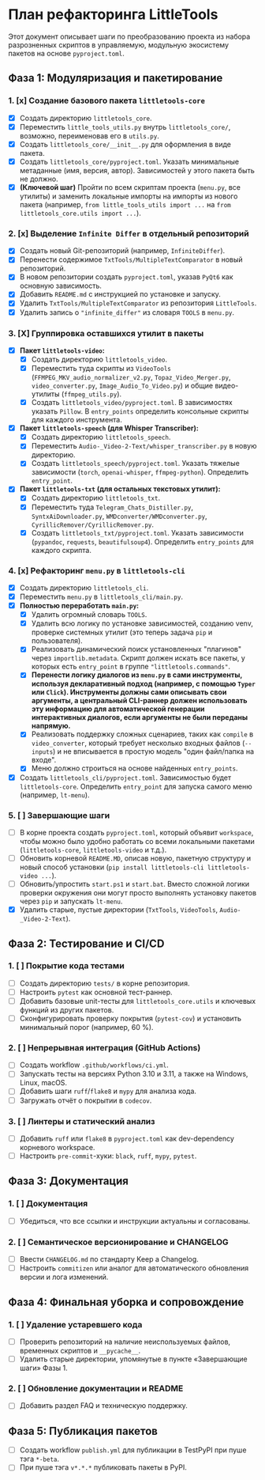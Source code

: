 # План рефакторинга LittleTools

Этот документ описывает шаги по преобразованию проекта из набора разрозненных скриптов в управляемую, модульную экосистему пакетов на основе `pyproject.toml`.

## Фаза 1: Модуляризация и пакетирование

### 1. [x] Создание базового пакета `littletools-core`

-   [x] Создать директорию `littletools_core`.
-   [x] Переместить `little_tools_utils.py` внутрь `littletools_core/`, возможно, переименовав его в `utils.py`.
-   [x] Создать `littletools_core/__init__.py` для оформления в виде пакета.
-   [x] Создать `littletools_core/pyproject.toml`. Указать минимальные метаданные (имя, версия, автор). Зависимостей у этого пакета быть не должно.
-   [x] **(Ключевой шаг)** Пройти по всем скриптам проекта (`menu.py`, все утилиты) и заменить локальные импорты на импорты из нового пакета (например, `from little_tools_utils import ...` на `from littletools_core.utils import ...`).

### 2. [x] Выделение `Infinite Differ` в отдельный репозиторий

-   [x] Создать новый Git-репозиторий (например, `InfiniteDiffer`).
-   [x] Перенести содержимое `TxtTools/MultipleTextComparator` в новый репозиторий.
-   [x] В новом репозитории создать `pyproject.toml`, указав `PyQt6` как основную зависимость.
-   [x] Добавить `README.md` с инструкцией по установке и запуску.
-   [x] Удалить `TxtTools/MultipleTextComparator` из репозитория `LittleTools`.
-   [x] Удалить запись о `"infinite_differ"` из словаря `TOOLS` в `menu.py`.

### 3. [X] Группировка оставшихся утилит в пакеты

-   [x] **Пакет `littletools-video`:**
    -   [x] Создать директорию `littletools_video`.
    -   [x] Переместить туда скрипты из `VideoTools` (`FFMPEG_MKV_audio_normalizer_v2.py`, `Topaz_Video_Merger.py`, `video_converter.py`, `Image_Audio_To_Video.py`) и общие видео-утилиты (`ffmpeg_utils.py`).
    -   [x] Создать `littletools_video/pyproject.toml`. В зависимостях указать `Pillow`. В `entry_points` определить консольные скрипты для каждого инструмента.
-   [x] **Пакет `littletools-speech` (для Whisper Transcriber):**
    -   [x] Создать директорию `littletools_speech`.
    -   [x] Переместить `Audio-_Video-2-Text/whisper_transcriber.py` в новую директорию.
    -   [x] Создать `littletools_speech/pyproject.toml`. Указать тяжелые зависимости (`torch`, `openai-whisper`, `ffmpeg-python`). Определить `entry_point`.
-   [x] **Пакет `littletools-txt` (для остальных текстовых утилит):**
    -   [x] Создать директорию `littletools_txt`.
    -   [x] Переместить туда `Telegram_Chats_Distiller.py`, `SyntxAiDownloader.py`, `WMDconverter/WMDconverter.py`, `CyrillicRemover/CyrillicRemover.py`.
    -   [x] Создать `littletools_txt/pyproject.toml`. Указать зависимости (`pypandoc`, `requests`, `beautifulsoup4`). Определить `entry_points` для каждого скрипта.

### 4. [x] Рефакторинг `menu.py` в `littletools-cli`

-   [x] Создать директорию `littletools_cli`.
-   [x] Переместить `menu.py` в `littletools_cli/main.py`.
-   [x] **Полностью переработать `main.py`:**
    -   [x] Удалить огромный словарь `TOOLS`.
    -   [x] Удалить всю логику по установке зависимостей, созданию venv, проверке системных утилит (это теперь задача `pip` и пользователя).
    -   [x] Реализовать динамический поиск установленных "плагинов" через `importlib.metadata`. Скрипт должен искать все пакеты, у которых есть `entry_point` в группе `"littletools.commands"`.
    -   [x] **Перенести логику диалогов из `menu.py` в сами инструменты, используя декларативный подход (например, с помощью `Typer` или `Click`). Инструменты должны сами описывать свои аргументы, а центральный CLI-раннер должен использовать эту информацию для автоматической генерации интерактивных диалогов, если аргументы не были переданы напрямую.**
    -   [x] Реализовать поддержку сложных сценариев, таких как `compile` в `video_converter`, который требует несколько входных файлов (`--inputs`) и не вписывается в простую модель "один файл/папка на входе".
    -   [x] Меню должно строиться на основе найденных `entry_points`.
-   [x] Создать `littletools_cli/pyproject.toml`. Зависимостью будет `littletools-core`. Определить `entry_point` для запуска самого меню (например, `lt-menu`).

### 5. [ ] Завершающие шаги

-   [ ] В корне проекта создать `pyproject.toml`, который объявит `workspace`, чтобы можно было удобно работать со всеми локальными пакетами (`littletools-core`, `littletools-video` и т.д.).
-   [ ] Обновить корневой `README.MD`, описав новую, пакетную структуру и новый способ установки (`pip install littletools-cli littletools-video ...`).
-   [ ] Обновить/упростить `start.ps1` и `start.bat`. Вместо сложной логики проверки окружения они могут просто выполнять установку пакетов через `pip` и запускать `lt-menu`.
-   [x] Удалить старые, пустые директории (`TxtTools`, `VideoTools`, `Audio-_Video-2-Text`).

## Фаза 2: Тестирование и CI/CD

### 1. [ ] Покрытие кода тестами

-   [ ] Создать директорию `tests/` в корне репозитория.
-   [ ] Настроить `pytest` как основной тест-раннер.
-   [ ] Добавить базовые unit-тесты для `littletools_core.utils` и ключевых функций из других пакетов.
-   [ ] Сконфигурировать проверку покрытия (`pytest-cov`) и установить минимальный порог (например, 60 %).

### 2. [ ] Непрерывная интеграция (GitHub Actions)

-   [ ] Создать workflow `.github/workflows/ci.yml`.
-   [ ] Запускать тесты на версиях Python 3.10 и 3.11, а также на Windows, Linux, macOS.
-   [ ] Добавить шаги `ruff`/`flake8` и `mypy` для анализа кода.
-   [ ] Загружать отчёт о покрытии в `codecov`.

### 3. [ ] Линтеры и статический анализ

-   [ ] Добавить `ruff` или `flake8` в `pyproject.toml` как dev-dependency корневого workspace.
-   [ ] Настроить `pre-commit`-хуки: `black`, `ruff`, `mypy`, `pytest`.

## Фаза 3: Документация

### 1. [ ] Документация

-   [ ] Убедиться, что все ссылки и инструкции актуальны и согласованы.

### 2. [ ] Семантическое версионирование и CHANGELOG

-   [ ] Ввести `CHANGELOG.md` по стандарту Keep a Changelog.
-   [ ] Настроить `commitizen` или аналог для автоматического обновления версии и лога изменений.

## Фаза 4: Финальная уборка и сопровождение

### 1. [ ] Удаление устаревшего кода

-   [ ] Проверить репозиторий на наличие неиспользуемых файлов, временных скриптов и `__pycache__`.
-   [ ] Удалить старые директории, упомянутые в пункте «Завершающие шаги» Фазы 1.

### 2. [ ] Обновление документации и README

-   [ ] Добавить раздел FAQ и техническую поддержку.

## Фаза 5: Публикация пакетов

-   [ ] Создать workflow `publish.yml` для публикации в TestPyPI при пуше тэга `*-beta`.
-   [ ] При пуше тэга `v*.*.*` публиковать пакеты в PyPI.
